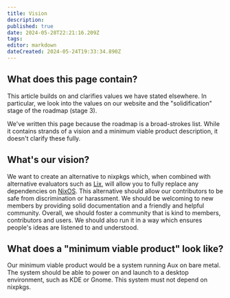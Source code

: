 ```yaml
---
title: Vision
description: 
published: true
date: 2024-05-28T22:21:16.209Z
tags: 
editor: markdown
dateCreated: 2024-05-24T19:33:34.890Z
---
```


## What does this page contain?

This article builds on and clarifies values we have stated elsewhere. In particular, we look into the values on our website and the "solidification" stage of the roadmap (stage 3).

We've written this page because the roadmap is a broad-strokes list. While it contains strands of a vision and a minimum viable product description, it doesn't clarify these fully.

## What's our vision?

We want to create an alternative to nixpkgs which, when combined with alternative evaluators such as [Lix](https://lix.systems), will allow you to fully replace any dependencies on [NixOS](https://github.com/NixOS). This alternative should allow our contributors to be safe from discrimination or harassment. We should be welcoming to new members by providing solid documentation and a friendly and helpful community. Overall, we should foster a community that is kind to members, contributors and users. We should also run it in a way which ensures people's ideas are listened to and understood.

## What does a "minimum viable product" look like?

Our minimum viable product would be a system running Aux on bare metal. The system should be able to power on and launch to a desktop environment, such as KDE or Gnome. This system must not depend on nixpkgs.
